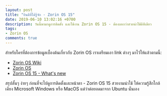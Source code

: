 ```yaml
---
layout: post
title: "ยินดีที่ได้รู้จัก - Zorin OS 15"
date: 2019-06-10 13:02:16 +0700
description: วันนี้พามาดูการติดตั้ง และใช้งาน Zorin OS 15 - ต้องบอกว่าสวยน่าใช้ดีทีเดียว
tags:
- Zorin OS
comments: true
---
```

สำหรับใครที่ต้องการข้อมูลเบื้องต้นเกี่ยวกับ Zorin OS เราเตรียมเอา link ต่างๆ มาไว้ให้แล้วตามนี้:
- [Zorin OS Wiki](https://en.wikipedia.org/wiki/Zorin_OS)
- [Zorin OS](https://zorinos.com/)
- [Zorin OS 15 - What's new](https://zoringroup.com/blog/2019/06/05/zorin-os-15-is-here-faster-easier-more-connected/)

สรุปสั้นๆ ง่ายๆ ก่อนที่จะไปดูการติดตั้งและหน้าตา - Zorin OS 15 สวยงามน่าใช้ ให้ความรู้สึกใกล้เคียง Microsoft Windows หรือ MacOS แต่ว่าต่อยอดมาจาก Ubuntu นั่นเอง
